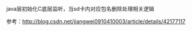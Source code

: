 java层初始化C底层监听，当sd卡内对应包名删除处理相关逻辑

参考：http://blog.csdn.net/jiangwei0910410003/article/details/42177117
